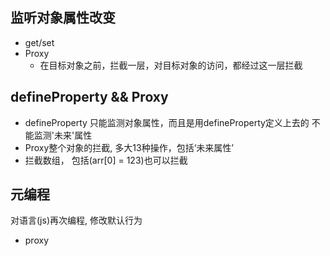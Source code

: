 ## 监听对象属性改变
  - get/set
  - Proxy
    - 在目标对象之前，拦截一层，对目标对象的访问，都经过这一层拦截
  
## defineProperty && Proxy
  - defineProperty 只能监测对象属性，而且是用defineProperty定义上去的
    不能监测'未来'属性
  - Proxy整个对象的拦截, 多大13种操作，包括‘未来属性’
  - 拦截数组， 包括(arr[0] = 123)也可以拦截

## 元编程
  对语言(js)再次编程, 修改默认行为
  - proxy
